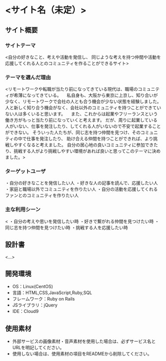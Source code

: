 # <サイト名（未定）>

## サイト概要

### サイトテーマ
<自分の好きなこと、考えや活動を発信し、
同じような考えを持つ仲間や活動を応援してくれる人とのコミュニティを作ることができるサイト>

### テーマを選んだ理由
<リモートワークや転職が当たり前になってきている現代は、職場のコミュニティが希薄になってきている。
　私自身も、大阪から東京に上京し、知り合いが少なく、リモートワークで会社の人とも合う機会が少ない状態を経験しました。
人と新しく知り合う機会がなく、会社以外のコミュニティを持つことができていない人は多くいると思います。
　また、これからは起業やフリーランスという働き方がもっと当たり前になっていくと考えます。
だが、周りに起業している人がいない、仕事を発注したり、してくれる人がいないので不安で起業することができない。
そういった人たちが、同じ志を持つ仲間を見つけ、そのコミュニティの中で仕事を発注したり、
助け合える仲間を持つことができれば、より挑戦しやすくなると考えました。
自分の居心地の良いコミュニティに参加できたり、挑戦する人がより挑戦しやすい環境があれば良いと思ってこのテーマに決めました。>


### ターゲットユーザ
・自分の好きなことを発信したい人
・好きな人の記事を読んで、応援したい人
・家庭と職場以外でコミュニティを作りたい人
・自分の活動を応援してくれるファンとのコミュニティを作りたい人


### 主な利用シーン
<
・自分の考えや思いを発信したい時
・好きで繋がれる仲間を見つけたい時
・同じ志を持つ仲間を見つけたい時
・挑戦する人を応援したい時
>

## 設計書
<...>

## 開発環境
- OS：Linux(CentOS)
- 言語：HTML,CSS,JavaScript,Ruby,SQL
- フレームワーク：Ruby on Rails
- JSライブラリ：jQuery
- IDE：Cloud9

## 使用素材
- 外部サービスの画像素材・音声素材を使用した場合は、必ずサービス名とURLを明記してください。
- 使用しない場合は、使用素材の項目をREADMEから削除してください。